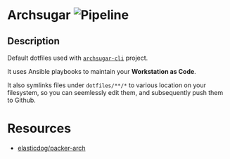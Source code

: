 # Archsugar ![Pipeline](https://github.com/sugarraysam/archsugar/workflows/ci/badge.svg?branch=master)

## Description

Default dotfiles used with [`archsugar-cli`](https://github.com/sugarraysam/archsugar-cli) project.

It uses Ansible playbooks to maintain your **Workstation as Code**.

It also symlinks files under `dotfiles/**/*` to various location on your filesystem, so you can seemlessly edit them, and subsequently push them to Github.

# Resources

- [elasticdog/packer-arch](https://github.com/elasticdog/packer-arch/blob/master/arch-template.json)

